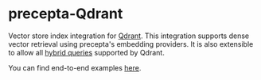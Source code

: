 # precepta-Qdrant
Vector store index integration for [Qdrant](https://qdrant.tech/). This integration supports dense vector retrieval using precepta's embedding providers. It is also extensible to allow all [hybrid queries](https://qdrant.tech/documentation/concepts/hybrid-queries/) supported by Qdrant.

You can find end-to-end examples [here](https://github.com/KogiEdwin/precepta/tree/main/precepta-qdrant/examples).
